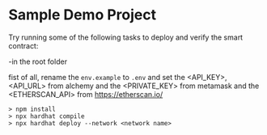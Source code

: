 # Sample Demo Project

Try running some of the following tasks to deploy and verify the smart contract:

-in the root folder

fist of all, rename the `env.example` to `.env` and set the <API_KEY>, <API_URL> from alchemy and the <PRIVATE_KEY> from metamask and the <ETHERSCAN_API> from https://etherscan.io/

```
> npm install
> npx hardhat compile
> npx hardhat deploy --network <network name>
```
